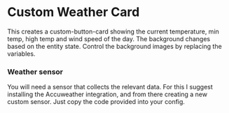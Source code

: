 <h1>Custom Weather Card</h1>

This creates a custom-button-card showing the current temperature, min temp, high temp and wind speed of the day. The background changes based on the entity state. Control the background images by replacing the variables.

<h3> Weather sensor </h3>
You will need a sensor that collects the relevant data. For this I suggest installing the Accuweather integration, and from there creating a new custom sensor. Just copy the code provided into your config.
